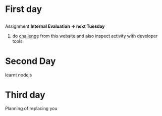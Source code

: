 # First day
## 
Assignment
**Internal Evaluation -> next Tuesday**
1. do [challenge](https://www.frontendmentor.io/challenges) from this website and also inspect activity with developer tools

# Second Day
learnt nodejs

# Third day
Planning of replacing you 
